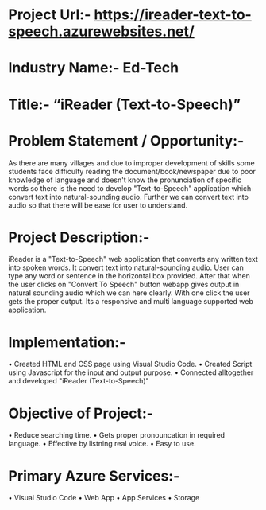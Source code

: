 # Project Url:- https://ireader-text-to-speech.azurewebsites.net/

# Industry Name:- Ed-Tech

# Title:- “iReader (Text-to-Speech)”

# Problem Statement / Opportunity:-
As there are many villages and due to improper development of skills some students face difficulty reading the document/book/newspaper due to poor knowledge of language and doesn't know the pronunciation of specific words so there is the need to develop "Text-to-Speech" application which convert text into natural-sounding audio. Further we can convert text into audio so that there will be ease for user to understand.

# Project Description:-  
iReader is a "Text-to-Speech" web application that converts any written text into spoken words. It convert text into natural-sounding audio. User can type any word or sentence in the horizontal box provided. After that when the user clicks on "Convert To Speech" button webapp gives output in natural sounding audio which we can here clearly. With one click the user gets the proper output. Its a responsive and multi language supported web application.

# Implementation:- 
• Created HTML and CSS page using Visual Studio Code.
• Created Script using Javascript for the input and output purpose. 
• Connected alltogether and developed "iReader (Text-to-Speech)"

# Objective of Project:-
• Reduce searching time.
• Gets proper pronouncation in required language. 
• Effective by listning real voice.
• Easy to use.

# Primary Azure Services:- 
• Visual Studio Code 
• Web App 
• App Services
• Storage
